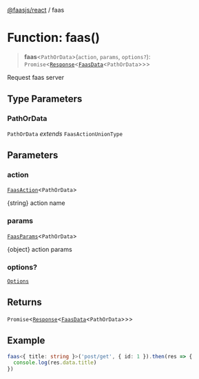 [@faasjs/react](../README.md) / faas

# Function: faas()

> **faas**\<`PathOrData`\>(`action`, `params`, `options?`): `Promise`\<[`Response`](../interfaces/Response.md)\<[`FaasData`](../type-aliases/FaasData.md)\<`PathOrData`\>\>\>

Request faas server

## Type Parameters

### PathOrData

`PathOrData` *extends* `FaasActionUnionType`

## Parameters

### action

[`FaasAction`](../type-aliases/FaasAction.md)\<`PathOrData`\>

{string} action name

### params

[`FaasParams`](../type-aliases/FaasParams.md)\<`PathOrData`\>

{object} action params

### options?

[`Options`](../type-aliases/Options.md)

## Returns

`Promise`\<[`Response`](../interfaces/Response.md)\<[`FaasData`](../type-aliases/FaasData.md)\<`PathOrData`\>\>\>

## Example

```ts
faas<{ title: string }>('post/get', { id: 1 }).then(res => {
  console.log(res.data.title)
})
```

